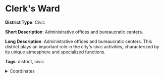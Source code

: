 # Clerk's Ward

**District Type**: Civic

**Short Description**: Administrative offices and bureaucratic centers.

**Long Description**: Administrative offices and bureaucratic centers. This district plays an important role in the city's civic activities, characterized by its unique atmosphere and specialized functions.

**Tags**: district, civic

<details>
<summary>Coordinates</summary>

- [4150,3888]
- [4158,4234]
- [4258,4240]
- [4420,4332]
- [4428,4404]
- [4478,4442]
- [4724,4418]
- [5170,3890]
- [5044,3854]
- [4922,3884]
- [4880,3828]
- [4808,3880]
- [4752,3844]
- [4722,3872]
- [4662,3836]
- [4634,3856]

</details>
